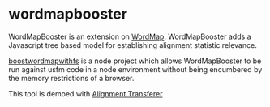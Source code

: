 # wordmapbooster
WordMapBooster is an extension on [WordMap](https://github.com/unfoldingWord/wordMAP).  WordMapBooster adds a Javascript tree based model for establishing alignment statistic relevance. 

[boostwordmapwithfs](https://github.com/JEdward7777/boostwordmapwithfs) is a node project which allows WordMapBooster to be run against usfm code in a node environment without being encumbered by the memory restrictions of a browser.

This tool is demoed with [Alignment Transferer](https://alignment-transferer.netlify.app/)